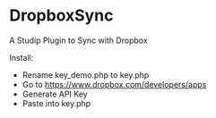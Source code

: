 # DropboxSync
A Studip Plugin to Sync with Dropbox

Install:
- Rename key_demo.php to key.php
- Go to https://www.dropbox.com/developers/apps
- Generate API Key
- Paste into key.php
